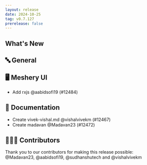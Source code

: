 ```yaml
---
layout: release
date: 2024-10-25
tag: v0.7.127
prerelease: false
---
```


## What's New
## 🔤 General
## 🖥 Meshery UI

- Add rxjs @aabidsofi19 (#12484)

## 📖 Documentation

- Create vivek-vishal.md @vishalvivekm (#12467)
- Create madavan @Madavan23 (#12472)

## 👨🏽‍💻 Contributors

Thank you to our contributors for making this release possible:
@Madavan23, @aabidsofi19, @sudhanshutech and @vishalvivekm

